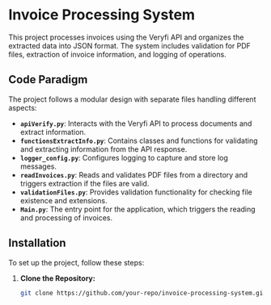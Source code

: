# Invoice Processing System

This project processes invoices using the Veryfi API and organizes the extracted data into JSON format. The system includes validation for PDF files, extraction of invoice information, and logging of operations.

## Code Paradigm

The project follows a modular design with separate files handling different aspects:

- **`apiVerify.py`**: Interacts with the Veryfi API to process documents and extract information.
- **`functionsExtractInfo.py`**: Contains classes and functions for validating and extracting information from the API response.
- **`logger_config.py`**: Configures logging to capture and store log messages.
- **`readInvoices.py`**: Reads and validates PDF files from a directory and triggers extraction if the files are valid.
- **`validationFiles.py`**: Provides validation functionality for checking file existence and extensions.
- **`Main.py`**: The entry point for the application, which triggers the reading and processing of invoices.

## Installation

To set up the project, follow these steps:

1. **Clone the Repository:**
   ```bash
   git clone https://github.com/your-repo/invoice-processing-system.git
